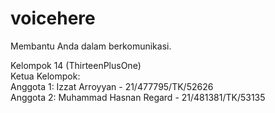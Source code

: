 # voicehere
Membantu Anda dalam berkomunikasi.

Kelompok 14 (ThirteenPlusOne)    
Ketua Kelompok:     
Anggota 1: Izzat Arroyyan - 21/477795/TK/52626    
Anggota 2: Muhammad Hasnan Regard - 21/481381/TK/53135 
